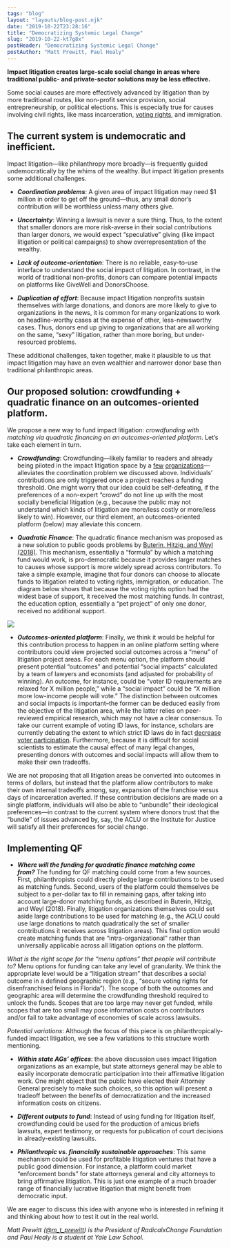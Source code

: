 ```yaml
---
tags: "blog"
layout: "layouts/blog-post.njk"
date: "2019-10-22T23:28:16"
title: "Democratizing Systemic Legal Change"
slug: "2019-10-22-kt7g8x"
postHeader: "Democratizing Systemic Legal Change"
postAuthor: "Matt Prewitt, Paul Healy"
---
```


**Impact litigation creates large-scale social change in areas where traditional public- and private-sector solutions may be less effective.**

Some social causes are more effectively advanced by litigation than by more traditional routes, like non-profit service provision, social entrepreneurship, or political elections. This is especially true for causes involving civil rights, like mass incarceration, [voting rights](https://www.brennancenter.org/our-work/research-reports/state-voting-rights-litigation-march-2019), and immigration.

## The current system is undemocratic and inefficient.

Impact litigation—like philanthropy more broadly—is frequently guided undemocratically by the whims of the wealthy. But impact litigation presents some additional challenges.

- **_Coordination problems_**: A given area of impact litigation may need \$1 million in order to get off the ground—thus, any small donor’s contribution will be worthless unless many others give.

- **_Uncertainty_**: Winning a lawsuit is never a sure thing. Thus, to the extent that smaller donors are more risk-averse in their social contributions than larger donors, we would expect “speculative” giving (like impact litigation or political campaigns) to show overrepresentation of the wealthy.

- **_Lack of outcome-orientation_**: There is no reliable, easy-to-use interface to understand the social impact of litigation. In contrast, in the world of traditional non-profits, donors can compare potential impacts on platforms like GiveWell and DonorsChoose.

- **_Duplication of effort_**: Because impact litigation nonprofits sustain themselves with large donations, and donors are more likely to give to organizations in the news, it is common for many organizations to work on headline-worthy cases at the expense of other, less-newsworthy cases. Thus, donors end up giving to organizations that are all working on the same, “sexy” litigation, rather than more boring, but under-resourced problems.

These additional challenges, taken together, make it plausible to us that impact litigation may have an even wealthier and narrower donor base than traditional philanthropic areas.

## Our proposed solution: crowdfunding + quadratic finance on an outcomes-oriented platform.

We propose a new way to fund impact litigation: *crowdfunding with matching via quadratic financing on an outcomes-oriented platform*. Let’s take each element in turn.

- **_Crowdfunding_**: Crowdfunding—likely familiar to readers and already being piloted in the impact litigation space by a [few](https://www.crowdjustice.com/) [organizations](https://lawdigitalcommons.bc.edu/bclr/vol59/iss4/5/)—alleviates the coordination problem we discussed above. Individuals’ contributions are only triggered once a project reaches a funding threshold. One might worry that our idea could be self-defeating, if the preferences of a non-expert “crowd” do not line up with the most socially beneficial litigation (e.g., because the public may not understand which kinds of litigation are more/less costly or more/less likely to win). However, our third element, an outcomes-oriented platform (below) may alleviate this concern.

- **_Quadratic Finance_**: The quadratic finance mechanism was proposed as a new solution to public goods problems by [Buterin, Hitzig, and Weyl (2018)](https://papers.ssrn.com/sol3/papers.cfm?abstract_id=3243656). This mechanism, essentially a “formula” by which a matching fund would work, is pro-democratic because it provides larger matches to causes whose support is more widely spread across contributors. To take a simple example, imagine that four donors can choose to allocate funds to litigation related to voting rights, immigration, or education. The diagram below shows that because the voting rights option had the widest base of support, it received the most matching funds. In contrast, the education option, essentially a “pet project” of only one donor, received no additional support.

[![](https://i.postimg.cc/151vHYyw/Screenshot-2019-10-22-at-12-14-20-pm.png)](https://postimg.cc/rzgGyj0w)

- **_Outcomes-oriented platform_**: Finally, we think it would be helpful for this contribution process to happen in an online platform setting where contributors could view projected social outcomes across a “menu” of litigation project areas. For each menu option, the platform should present potential “outcomes” and potential “social impacts” calculated by a team of lawyers and economists (and adjusted for probability of winning). An outcome, for instance, could be “voter ID requirements are relaxed for X million people,” while a “social impact” could be “X million more low-income people will vote.” The distinction between outcomes and social impacts is important–the former can be deduced easily from the objective of the litigation area, while the latter relies on peer-reviewed empirical research, which may not have a clear consensus. To take our current example of voting ID laws, for instance, scholars are currently debating the extent to which strict ID laws do in fact [decrease voter participation](https://www.nber.org/papers/w25522). Furthermore, because it is difficult for social scientists to estimate the causal effect of many legal changes, presenting donors with outcomes and social impacts will allow them to make their own tradeoffs.

We are not proposing that all litigation areas be converted into outcomes in terms of dollars, but instead that the platform allow contributors to make their own internal tradeoffs among, say, expansion of the franchise versus days of incarceration averted. If these contribution decisions are made on a single platform, individuals will also be able to “unbundle” their ideological preferences—in contrast to the current system where donors trust that the “bundle” of issues advanced by, say, the ACLU or the Institute for Justice will satisfy all their preferences for social change.

## Implementing QF

- **_Where will the funding for quadratic finance matching come from?_** The funding for QF matching could come from a few sources. First, philanthropists could directly pledge large contributions to be used as matching funds. Second, users of the platform could themselves be subject to a per-dollar tax to fill in remaining gaps, after taking into account large-donor matching funds, as described in Buterin, Hitzig, and Weyl (2018). Finally, litigation organizations themselves could set aside large contributions to be used for matching (e.g., the ACLU could use large donations to match quadratically the set of smaller contributions it receives across litigation areas). This final option would create matching funds that are “intra-organizational” rather than universally applicable across all litigation options on the platform.

*What is the right scope for the “menu options” that people will contribute to?* Menu options for funding can take any level of granularity. We think the appropriate level would be a “litigation stream” that describes a social outcome in a defined geographic region (e.g., “secure voting rights for disenfranchised felons in Florida”). The scope of both the outcomes and geographic area will determine the crowdfunding threshold required to unlock the funds. Scopes that are too large may never get funded, while scopes that are too small may pose information costs on contributors and/or fail to take advantage of economies of scale across lawsuits.

_Potential variations_: Although the focus of this piece is on philanthropically-funded impact litigation, we see a few variations to this structure worth mentioning.

- **_Within state AGs’ offices_**: the above discussion uses impact litigation organizations as an example, but state attorneys general may be able to easily incorporate democratic participation into their affirmative litigation work. One might object that the public have elected their Attorney General precisely to make such choices, so this option will present a tradeoff between the benefits of democratization and the increased information costs on citizens.

- **_Different outputs to fund_**: Instead of using funding for litigation itself, crowdfunding could be used for the production of amicus briefs lawsuits, expert testimony, or requests for publication of court decisions in already-existing lawsuits.

- **_Philanthropic vs. financially sustainable approaches_**: This same mechanism could be used for profitable litigation ventures that have a public good dimension. For instance, a platform could market “enforcement bonds” for state attorneys general and city attorneys to bring affirmative litigation. This is just one example of a much broader range of financially lucrative litigation that might benefit from democratic input.

We are eager to discuss this idea with anyone who is interested in refining it and thinking about how to test it out in the real world.

_Matt Prewitt ([@m_t_prewitt](https://twitter.com/m_t_prewitt)) is the President of RadicalxChange Foundation and Paul Healy is a student at Yale Law School._
